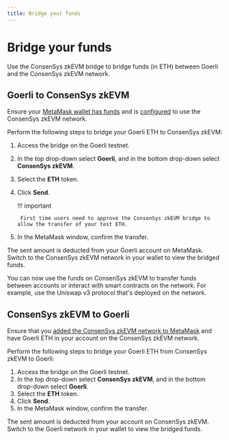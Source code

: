 ```yaml
---
title: Bridge your funds
---
```


# Bridge your funds

Use the ConsenSys zkEVM bridge to bridge funds (in ETH) between Goerli and the ConsenSys zkEVM network.

## Goerli to ConsenSys zkEVM

Ensure your [MetaMask wallet has funds](fund.md) and is [configured](configure-metamask.md) to
use the ConsenSys zkEVM network.

Perform the following steps to bridge your Goerli ETH to ConsenSys zkEVM:

1. Access the bridge on the Goerli testnet.
1. In the top drop-down select **Goerli**, and in the bottom drop-down select **ConsenSys zkEVM**.
1. Select the **ETH** token.
1. Click **Send**.

    !!! important

        First time users need to approve the ConsenSys zkEVM bridge to allow the transfer of your test ETH.

1. In the MetaMask window, confirm the transfer.

The sent amount is deducted from your Goerli account on MetaMask. Switch to the ConsenSys zkEVM
network in your wallet to view the bridged funds.

You can now use the funds on ConsenSys zkEVM to transfer funds between accounts or interact with
smart contracts on the network. For example, use the Uniswap v3 protocol that's deployed on the
network.

## ConsenSys zkEVM to Goerli

Ensure that you [added the ConsenSys zkEVM network to MetaMask](configure-metamask.md) and have
Goerli ETH in your account on the ConsenSys zkEVM network.

Perform the following steps to bridge your Goerli ETH from ConsenSys zkEVM to Goerli:

1. Access the bridge on the Goerli testnet.
1. In the top drop-down select **ConsenSys zkEVM**, and in the bottom drop-down select **Goerli**.
1. Select the **ETH** token.
1. Click **Send**.
1. In the MetaMask window, confirm the transfer.

The sent amount is deducted from your account on ConsenSys zkEVM. Switch to the Goerli network in
your wallet to view the bridged funds.
